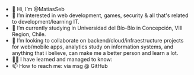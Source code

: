 - 👋 Hi, I’m @MatiasSeb
- 👀 I’m interested in web development, games, security & all that's related to development/learning IT.
- 🌱 I’m currently studying in Universidad del Bío-Bío in Concepción, VIII Region, Chile.
- 💞️ I’m looking to collaborate on backend/cloud/infraestructure projects for web/mobile apps, analytics study on information systems, 
      and anything that i believe, can make me a better person and learn a lot.
- 👨‍💻 I have learned and managed to know:
- 📫 How to reach me: via msg @ GitHub
